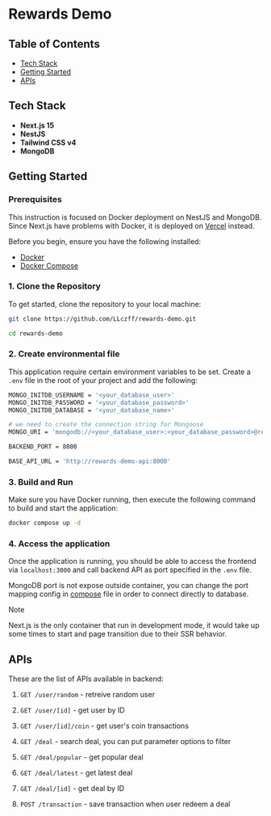 # Rewards Demo

## Table of Contents

- [Tech Stack](#tech-stack)
- [Getting Started](#getting-started)
- [APIs](#apis)

## Tech Stack

- **Next.js 15**
- **NestJS**
- **Tailwind CSS v4**
- **MongoDB**

## Getting Started

### Prerequisites

This instruction is focused on Docker deployment on NestJS and MongoDB. Since Next.js have problems with Docker, it is deployed on [Vercel](https://vercel.com) instead.

Before you begin, ensure you have the following installed:

- [Docker](https://docs.docker.com/get-docker/)
- [Docker Compose](https://docs.docker.com/compose/install/)

### 1. Clone the Repository

To get started, clone the repository to your local machine:

```bash
git clone https://github.com/LLczff/rewards-demo.git

cd rewards-demo
```

### 2. Create environmental file

This application require certain environment variables to be set. Create a `.env` file in the root of your project and add the following:

```bash
MONGO_INITDB_USERNAME = '<your_database_user>'
MONGO_INITDB_PASSWORD = '<your_database_password>'
MONGO_INITDB_DATABASE = '<your_database_name>'

# we need to create the connection string for Mongoose
MONGO_URI = 'mongodb://<your_database_user>:<your_database_password>@rewards-demo-mongodb:27017/?authSource=<your_database_name>'

BACKEND_PORT = 8000

BASE_API_URL = 'http://rewards-demo-api:8000'
```

### 3. Build and Run

Make sure you have Docker running, then execute the following command to build and start the application:

```bash
docker compose up -d
```

### 4. Access the application

Once the application is running, you should be able to access the frontend via `localhost:3000` and call backend API as port specified in the `.env` file.

MongoDB port is not expose outside container, you can change the port mapping config in [compose](docker-compose.yml) file in order to connect directly to database.

> [!NOTE]
> Next.js is the only container that run in development mode, it would take up some times to start and page transition due to their SSR behavior.

## APIs

These are the list of APIs available in backend:

1. `GET /user/random` - retreive random user

2. `GET /user/[id]` - get user by ID

3. `GET /user/[id]/coin` - get user's coin transactions

4. `GET /deal` - search deal, you can put parameter options to filter

5. `GET /deal/popular` - get popular deal

6. `GET /deal/latest` - get latest deal

7. `GET /deal/[id]` - get deal by ID

8. `POST /transaction` - save transaction when user redeem a deal
